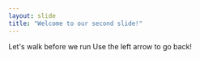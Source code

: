 ```yaml
---
layout: slide
title: "Welcome to our second slide!"
---
```

Let's walk before we run
Use the left arrow to go back!
